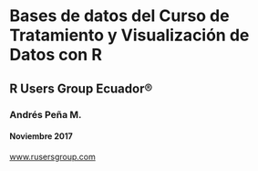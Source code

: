 # Bases de datos del Curso de Tratamiento y Visualización de Datos con R

## R Users Group Ecuador®

### Andrés Peña M.

#### Noviembre 2017

www.rusersgroup.com
